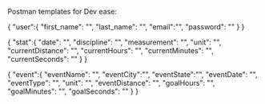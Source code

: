 Postman templates for Dev ease:

{
	"user":{
		"first_name": "",
		"last_name": "",
		"email":"",
		"password": ""
	}
}

{
	"stat":{
		"date": "",
        "discipline":  "",
        "measurement": "",
        "unit": "",
        "currentDistance": "",
        "currentHours": "",
        "currentMinutes": "",
        "currentSeconds": ""
	}
}

{
	"event":{
		"eventName": "",
		"eventCity":"",
		"eventState":"",
        "eventDate": "",
        "eventType":  "",
        "unit": "",
        "eventDistance": "",
        "goalHours": "",
        "goalMinutes": "",
        "goalSeconds": ""
	}
}